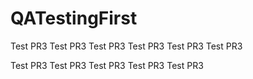# QATestingFirst
Test PR3
Test PR3
Test PR3
Test PR3
Test PR3
Test PR3






Test PR3
Test PR3
Test PR3
Test PR3
Test PR3
